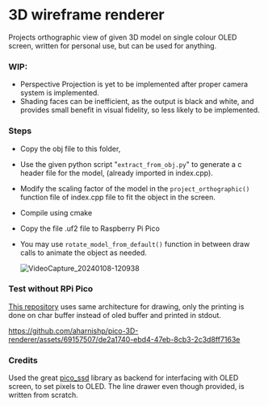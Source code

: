 # 3D wireframe renderer
Projects orthographic view of given 3D model on single colour OLED screen, written for personal use, but can be used for anything.

### WIP: 
- Perspective Projection is yet to be implemented after proper camera system is implemented.
- Shading faces can be inefficient, as the output is black and white, and provides small benefit in visual fidelity, so less likely to be implemented.
 
### Steps
- Copy the obj file to this folder,
- Use the given python script "```extract_from_obj.py```" to generate a c header file for the model, (already imported in index.cpp).
- Modify the scaling factor of the model in the ```project_orthographic()``` function file of index.cpp file to fit the object in the screen.
- Compile using cmake
- Copy the file .uf2 file to Raspberry Pi Pico

- You may use ```rotate_model_from_default()``` function in between draw calls to animate the object as needed.

  ![VideoCapture_20240108-120938](https://github.com/aharnishp/pico-3D-renderer/assets/69157507/5746d709-2d72-49ca-9606-e6ad2b5dd534)





### Test without RPi Pico
[This repository](https://github.com/aharnishp/3D-to-2D-Projection) uses same architecture for drawing, only the printing is done on char buffer instead of oled buffer and printed in stdout.

https://github.com/aharnishp/pico-3D-renderer/assets/69157507/de2a1740-ebd4-47eb-8cb3-2c3d8ff7163e

### Credits
Used the great [pico_ssd](https://github.com/Harbys/pico-ssd1306) library as backend for interfacing with OLED screen, to set pixels to OLED. The line drawer even though provided, is written from scratch.
